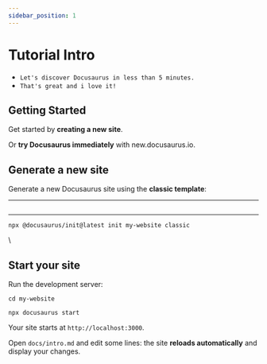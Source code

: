 ```yaml
---
sidebar_position: 1
---
```


# Tutorial Intro

*   `Let's discover Docusaurus in less than 5 minutes.`
*   `That's great and i love it!`

## Getting Started

Get started by **creating a new site**.

Or **try Docusaurus immediately** with new.docusaurus.io.

## Generate a new site

Generate a new Docusaurus site using the **classic template**:

***

```shell
```

***

```shell
npx @docusaurus/init@latest init my-website classic
```

\


## Start your site

Run the development server:

```shell
cd my-website

npx docusaurus start
```

Your site starts at `http://localhost:3000`.

Open `docs/intro.md` and edit some lines: the site **reloads automatically** and display your changes.
